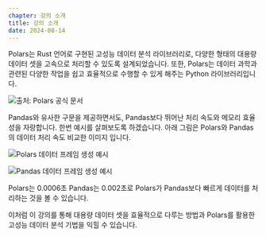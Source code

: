 ```yaml
---
chapter: 강의 소개
title: 강의 소개
date: 2024-08-14
---
```


Polars는 Rust 언어로 구현된 고성능 데이터 분석 라이브러리로, 다양한 형태의 대용량 데이터 셋을 고속으로 처리할 수 있도록 설계되었습니다. 또한, Polars는 데이터 과학과 관련된 다양한 작업을 쉽고 효율적으로 수행할 수 있게 해주는 Python 라이브러리입니다.

![출처: Polars 공식 문서](/images/right-now-polars/chapter02/chapter02-1-1.png '출처: Polars 공식 문서')

Pandas와 유사한 구문을 제공하면서도, Pandas보다 뛰어난 처리 속도와 메모리 효율성을 자랑합니다. 한번 예시를 살펴보도록 하겠습니다. 아래 그림은 Polars와 Pandas 의 데이터 처리 속도 비교한 이미지 입니다.

![Polars 데이터 프레임 생성 예시](/images/right-now-polars/chapter01/chapter01-1-1.png 'Polars 데이터 프레임 생성 예시')

![Pandas 데이터 프레임 생성 예시](/images/right-now-polars/chapter01/chapter01-1-2.png 'Pandas 데이터 프레임 생성 예시')

Polars는 0.0006초 Pandas는 0.002초로 Polars가 Pandas보다 빠르게 데이터를 처리하는 것을 볼 수 있습니다.

이처럼 이 강의를 통해 대용량 데이터 셋을 효율적으로 다루는 방법과 Polars를 활용한 고성능 데이터 분석 기법을 익힐 수 있습니다.
